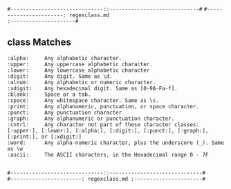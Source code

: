<code>#------------------------------::-----------------------------#</code>
<code>#-----------------------: regexclass.md :---------------------#</code>

class 		Matches
------------------------------------------
    :alpha:		Any alphabetic character.
    :upper:		Any uppercase alphabetic character.
    :lower:		Any lowercase alphabetic character
    :digit:		Any digit. Same as \d.
    :alnum:		Any alphabetic or numeric character.
    :xdigit:	Any hexadecimal digit. Same as [0-9A-Fa-f].
    :blank:		Space or a tab.
    :space:		Any whitespace character. Same as \s.
    :print:		Any alphanumeric, punctuation, or space character.
    :punct:		Any punctuation character
    :graph:		Any alphanumeric or punctuation character.
    :cntrl:		Any character not part of these character classes: [:upper:], [:lower:], [:alpha:], [:digit:], [:punct:], [:graph:], [:print:], or [:xdigit:]
    :word:		Any alpha-numeric character, plus the underscore (_). Same as \w
    :ascii:		The ASCII characters, in the Hexadecimal range 0 - 7F

<code>
#------------------------------::------------------------------#
#-----------------------: regexclass.md :----------------------#
</code>
